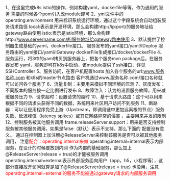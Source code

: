 1、在这里完成k8s istio的操作，例如构建yaml，dockerfile等等，作为通用的服务
需要的时候各个pom引入改module即可
2、yml文件中的operating.environment 用来标识系统运行环境，通过这个字段系统会自动组装服务请求路径
local:表示是开发环境，那么会构建http://ip:port/的服务地址给gateway路由使用
istio:表示是istio环境，那么会构建http://www.servername.com/的服务地址给gateway路由使用
3、默认提供了控制器生成基础的yaml，dockerfile接口。
服务发布的yaml接口/yaml/IDeploy
服务路由的yaml接口/yaml/IGateway
dockerFile生成接口/docker/dockerFile
4、服务运行，将3中的yaml拷贝到服务器上，把各个服务mvn package后，在服务器发布
yaml，服务即可在k8s中启动，该module提供了ssh接口，详见SSHController
5、服务访问，在客户机配置hosts 加入各个服务的url:www.服务名称.com 和k8s的master节点路由
客户机通过www.服务名称.com/接口名称就可以访问各个服务了
6、流量复制：主要用来模拟不同环境的压测
7、灰度发布：不同版本的服务按一定比例进行发布
8、故障注入：认为的设置服务故障，用来减缓服务压力
9、请求超时：设置请求的超时
10、基于请求头路由：这个可以用来根据不同的请求头获得不同的数据，系统用来片区用户访问不到服务
11、断路器：可以让应用程序免受上游（Upstream，即调用链中更加远离根的节点）服务失败、延迟峰值（latency spikes）或其它网络异常的侵害
，主要用来并发的限制
12、控制服务被其他服务调用
frame.releaseServer.support：用来是否支持控制服务被其他服务调用，如果是false（默认）表示不支持，那么下面的
配置没有意义。
通过在控制器上加注解@ReleaseServer来控制该服务是否可以被其他服务调用，
注意<label style="color:red">配合：operating.internal来做</label>
operating.internal=internal表示内部服务，在设计的时候要放到内网
作为内部的基础服务，那么加上@ReleaseServer(release = true)的才能被服务调用
operating.internal=external表示外部服务面向用户（app，h5，小程序等），这部分直接放开访问就算是加了@ReleaseServer(release = true)
也没用，注意<label style="color:red">operating.internal=external的服务不能被通过gateway请求的内部服务调用</label>
